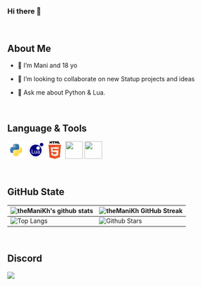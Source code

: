 ### Hi there 👋

<br>

<h2> About Me </h2>

- 🔭 I’m Mani and 18 yo
  
- 🌱 I’m looking to collaborate on new Statup projects and ideas
  
- 💬 Ask me about Python & Lua. 


<br>

<h2> Language & Tools </h2>

<code><img height="40" width="40" src="https://raw.githubusercontent.com/github/explore/80688e429a7d4ef2fca1e82350fe8e3517d3494d/topics/python/python.png"></code>
<code><img height="40" width="40" src="https://raw.githubusercontent.com/github/explore/80688e429a7d4ef2fca1e82350fe8e3517d3494d/topics/lua/lua.png"></code>
<code><img height="40" width="40" src="https://raw.githubusercontent.com/github/explore/80688e429a7d4ef2fca1e82350fe8e3517d3494d/topics/html/html.png"></code>
<code><img height="40" width="40" src="https://cdn.iconscout.com/icon/free/png-256/css-131-722685.png"></code>
<code><img height="40" width="40" src="https://upload.wikimedia.org/wikipedia/commons/thumb/3/3f/Git_icon.svg/1024px-Git_icon.svg.png"></code>


<br>

<h2> GitHub State </h2>

| ![theManiKh's github stats](https://github-readme-stats.vercel.app/api?username=theManiKh&show_icons=true&theme=tokyonight) | ![theManiKh GitHub Streak](https://github-readme-streak-stats.herokuapp.com/?user=theManiKh&theme=tokyonight) |
| --- | --- |
| ![Top Langs](https://github-readme-stats.vercel.app/api/top-langs/?username=theManiKh&theme=tokyonight) | ![Github Stars](https://github-readme-stats.vercel.app/api?username=theManiKh&show_icons=true&locale=en&count_private=true&hide_rank=true&custom_title=My%20GitHub%20Stats&disable_animations=true&theme=tokyonight) |

<br>

<h2> Discord </h2>

![](https://discord.c99.nl/widget/theme-2/841250866895781918.png)
